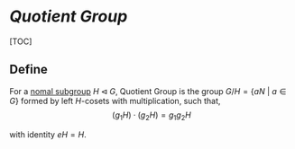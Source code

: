 # $Quotient\ Group$

[TOC]

## Define  
For a [nomal subgroup](./Group.md) $H \lhd G$, Quotient Group is the group $G/H = \{aN \ |\ a \in G\}$ formed by left $H$-cosets with multiplication, such that, 
$$
(g_1 H) \cdot (g_2 H) = g_1 g_2 H
$$

with identity $eH = H$. 